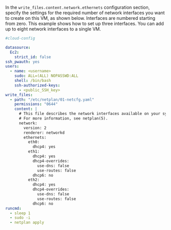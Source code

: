 In the `write_files.content.network.ethernets` configuration section, specify the settings for the required number of network interfaces you want to create on this VM, as shown below. Interfaces are numbered starting from zero. This example shows how to set up three interfaces. You can add up to eight network interfaces to a single VM.

```yaml
#cloud-config

datasource:
  Ec2:
    strict_id: false
ssh_pwauth: yes
users:
  - name: <username>
    sudo: ALL=(ALL) NOPASSWD:ALL
    shell: /bin/bash
    ssh-authorized-keys:
      - <public_SSH_key>
write_files:
  - path: "/etc/netplan/01-netcfg.yaml"
    permissions: "0644"
    content: |
      # This file describes the network interfaces available on your system
      # For more information, see netplan(5).
      network:
        version: 2
        renderer: networkd
        ethernets:
          eth0:
            dhcp4: yes
          eth1:
            dhcp4: yes
            dhcp4-overrides:
              use-dns: false
              use-routes: false
            dhcp6: no
          eth2:
            dhcp4: yes
            dhcp4-overrides:
              use-dns: false
              use-routes: false
            dhcp6: no
runcmd:
  - sleep 1
  - sudo -i
  - netplan apply
```